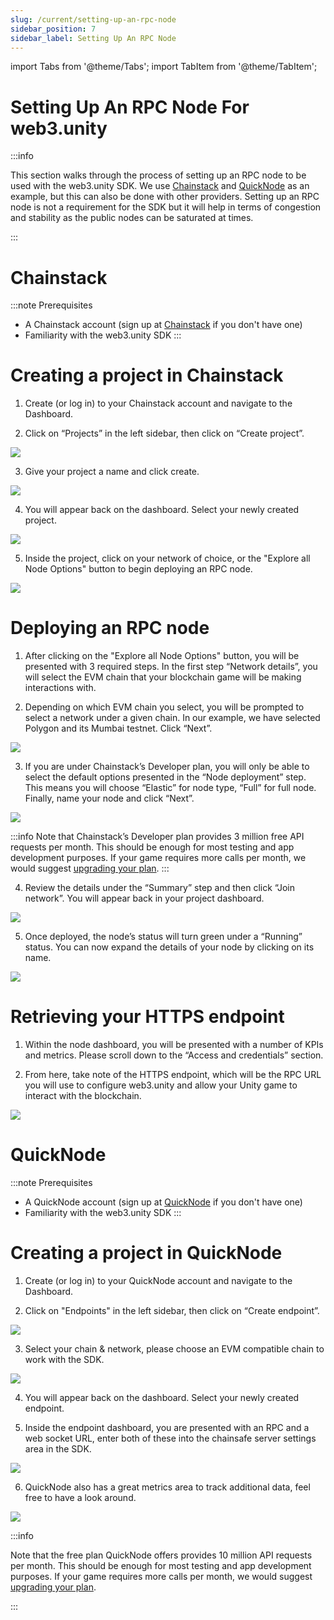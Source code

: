 ```yaml
---
slug: /current/setting-up-an-rpc-node
sidebar_position: 7
sidebar_label: Setting Up An RPC Node
---
```


import Tabs from '@theme/Tabs';
import TabItem from '@theme/TabItem';

# Setting Up An RPC Node For web3.unity

:::info

This section walks through the process of setting up an RPC node to be used with the web3.unity SDK. We use [Chainstack](https://console.chainstack.com/user/account/create?utm_campaign=Referrals&utm_source=chainsafe&utm_medium=referrals) and [QuickNode](https://dashboard.quicknode.com/?prompt=signup) as an example, but this can also be done with other providers. Setting up an RPC node is not a requirement for the SDK but it will help in terms of congestion and stability as the public nodes can be saturated at times.

:::

<Tabs className="unique-tabs">
  <TabItem value="Chainstack">

# Chainstack

:::note
Prerequisites

- A Chainstack account (sign up at [Chainstack](https://console.chainstack.com/user/account/create?utm_campaign=Referrals&utm_source=chainsafe&utm_medium=referrals) if you don't have one)
- Familiarity with the web3.unity SDK
:::

# Creating a project in Chainstack

1. Create (or log in) to your Chainstack account and navigate to the Dashboard.

2. Click on “Projects” in the left sidebar, then click on “Create project”.

![](assets/setting-up-an-rpc-node/chainstack-dashboard.png)

3. Give your project a name and click create.

![](assets/setting-up-an-rpc-node/chainstack-create-project-name.png)

4. You will appear back on the dashboard. Select your newly created project.

![](assets/setting-up-an-rpc-node/chainstack-newly-created-project.png)

5. Inside the project, click on your network of choice, or the "Explore all Node Options" button to begin deploying an RPC node.

![](assets/setting-up-an-rpc-node/chainstack-get-started-button.png)

# Deploying an RPC node

1. After clicking on the "Explore all Node Options" button, you will be presented with 3 required steps. In the first step “Network details”, you will select the EVM chain that your blockchain game will be making interactions with.

2. Depending on which EVM chain you select, you will be prompted to select a network under a given chain. In our example, we have selected Polygon and its Mumbai testnet. Click “Next”.

![](assets/setting-up-an-rpc-node/chainstack-selecting-chain-and-network.png)

3. If you are under Chainstack’s Developer plan, you will only be able to select the default options presented in the “Node deployment” step. This means you will choose “Elastic” for node type, “Full” for full node. Finally, name your node and click “Next”.

![](assets/setting-up-an-rpc-node/chainstack-node-deployment.png)

:::info
Note that Chainstack’s Developer plan provides 3 million free API requests per month. This should be enough for most testing and app development purposes. If your game requires more calls per month, we would suggest [upgrading your plan](https://console.chainstack.com/user/account/create?utm_campaign=Referrals&utm_source=chainsafe&utm_medium=referrals).
:::

4. Review the details under the “Summary” step and then click “Join network”.
   You will appear back in your project dashboard.

![](assets/setting-up-an-rpc-node/chainstack-join-network.png)

5. Once deployed, the node’s status will turn green under a “Running” status. You can now expand the details of your node by clicking on its name.

![](assets/setting-up-an-rpc-node/chainstack-node-status.png)

# Retrieving your HTTPS endpoint

1. Within the node dashboard, you will be presented with a number of KPIs and metrics. Please scroll down to the “Access and credentials” section.

2. From here, take note of the HTTPS endpoint, which will be the RPC URL you will use to configure web3.unity and allow your Unity game to interact with the blockchain.

![](assets/setting-up-an-rpc-node/chainstack-https-endpoints.png)

  </TabItem>
  <TabItem value="QuickNode">

# QuickNode

:::note
Prerequisites

- A QuickNode account (sign up at [QuickNode](https://dashboard.quicknode.com/?prompt=signup) if you don't have one)
- Familiarity with the web3.unity SDK
:::

# Creating a project in QuickNode

1. Create (or log in) to your QuickNode account and navigate to the Dashboard.

2. Click on "Endpoints" in the left sidebar, then click on “Create endpoint”.

![](assets/setting-up-an-rpc-node/quicknode-dash.png)

3. Select your chain & network, please choose an EVM compatible chain to work with the SDK.

![](assets/setting-up-an-rpc-node/quicknode-select-chain.png)

4. You will appear back on the dashboard. Select your newly created endpoint.

5. Inside the endpoint dashboard, you are presented with an RPC and a web socket URL, enter both of these into the chainsafe server settings area in the SDK.

![](assets/setting-up-an-rpc-node/quicknode-endpoints.png)

6. QuickNode also has a great metrics area to track additional data, feel free to have a look around.

![](assets/setting-up-an-rpc-node/quicknode-metrics.png)

:::info

Note that the free plan QuickNode offers provides 10 million API requests per month. This should be enough for most testing and app development purposes. If your game requires more calls per month, we would suggest [upgrading your plan](https://dashboard.quicknode.com/select-plan).

:::

  </TabItem>
</Tabs>
